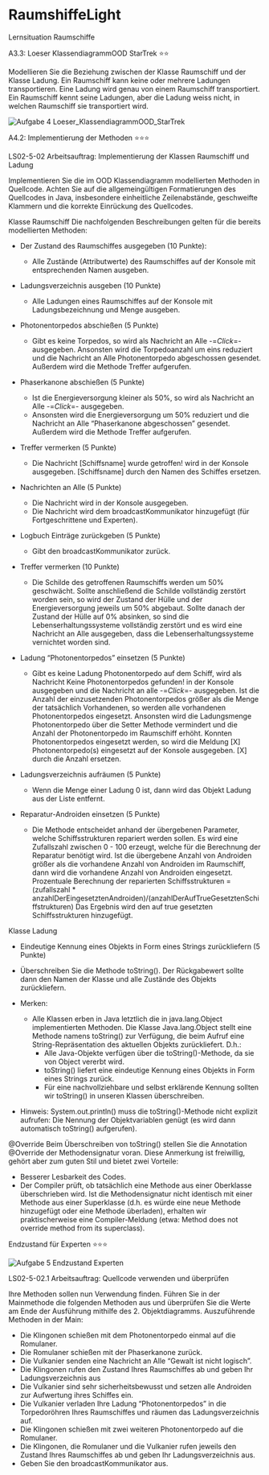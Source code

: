 # RaumshiffeLight
Lernsituation Raumschiffe


A3.3: Loeser KlassendiagrammOOD StarTrek ⭐⭐

Modellieren Sie die Beziehung zwischen der Klasse Raumschiff und der Klasse Ladung. Ein Raumschiff kann keine oder mehrere Ladungen transportieren. Eine Ladung wird genau von einem Raumschiff transportiert. Ein Raumschiff kennt seine Ladungen, aber die Ladung weiss nicht, in welchen Raumschiff sie transportiert wird.

![Aufgabe 4 Loeser_KlassendiagrammOOD_StarTrek](https://user-images.githubusercontent.com/68115186/232491685-897d7674-916d-4558-914d-e53033635e2c.png)



A4.2: Implementierung der Methoden ⭐⭐⭐

LS02-5-02 Arbeitsauftrag: Implementierung der Klassen Raumschiff und Ladung

Implementieren Sie die im OOD Klassendiagramm modellierten Methoden in Quellcode.
Achten Sie auf die allgemeingültigen Formatierungen des Quellcodes in Java, insbesondere einheitliche Zeilenabstände, geschweifte Klammern und die korrekte Einrückung des Quellcodes.

Klasse Raumschiff
Die nachfolgenden Beschreibungen gelten für die bereits modellierten Methoden:
- Der Zustand des Raumschiffes ausgegeben (10 Punkte):
  - Alle Zustände (Attributwerte) des Raumschiffes auf der Konsole mit entsprechenden Namen ausgeben.

- Ladungsverzeichnis ausgeben (10 Punkte)
  - Alle Ladungen eines Raumschiffes auf der Konsole mit Ladungsbezeichnung und Menge ausgeben.

- Photonentorpedos abschießen (5 Punkte)
  - Gibt es keine Torpedos, so wird als Nachricht an Alle -=*Click*=- ausgegeben.
    Ansonsten wird die Torpedoanzahl um eins reduziert und die Nachricht an Alle Photonentorpedo abgeschossen gesendet. Außerdem wird die Methode Treffer aufgerufen.

- Phaserkanone abschießen (5 Punkte)
  - Ist die Energieversorgung kleiner als 50%, so wird als Nachricht an Alle -=*Click*=- ausgegeben.
  - Ansonsten wird die Energieversorgung um 50% reduziert und die Nachricht an Alle “Phaserkanone abgeschossen” gesendet. Außerdem wird die Methode Treffer aufgerufen.

- Treffer vermerken (5 Punkte)
  - Die Nachricht [Schiffsname] wurde getroffen! wird in der Konsole ausgegeben. [Schiffsname] durch den Namen des Schiffes ersetzen.

- Nachrichten an Alle (5 Punkte)
  - Die Nachricht wird in der Konsole ausgegeben.
  - Die Nachricht wird dem broadcastKommunikator hinzugefügt (für Fortgeschrittene und Experten).

- Logbuch Einträge zurückgeben (5 Punkte)
  - Gibt den broadcastKommunikator zurück.

- Treffer vermerken (10 Punkte)
  - Die Schilde des getroffenen Raumschiffs werden um 50% geschwächt.
  Sollte anschließend die Schilde vollständig zerstört worden sein, so wird der Zustand der Hülle und der Energieversorgung jeweils um 50% abgebaut.
  Sollte danach der Zustand der Hülle auf 0% absinken, so sind die Lebenserhaltungssysteme vollständig zerstört und es wird eine Nachricht an Alle ausgegeben, dass die Lebenserhaltungssysteme vernichtet worden sind.
 
- Ladung “Photonentorpedos” einsetzen (5 Punkte)
  - Gibt es keine Ladung Photonentorpedo auf dem Schiff, wird als Nachricht Keine Photonentorpedos gefunden! in der Konsole ausgegeben und die Nachricht an alle -=*Click*=- ausgegeben.
  Ist die Anzahl der einzusetzenden Photonentorpedos größer als die Menge der tatsächlich Vorhandenen, so werden alle vorhandenen Photonentorpedos eingesetzt.
  Ansonsten wird die Ladungsmenge Photonentorpedo über die Setter Methode vermindert und die Anzahl der Photonentorpedo im Raumschiff erhöht.
  Konnten Photonentorpedos eingesetzt werden, so wird die Meldung [X] Photonentorpedo(s) eingesetzt auf der Konsole ausgegeben. [X] durch die Anzahl ersetzen.

- Ladungsverzeichnis aufräumen (5 Punkte)
  - Wenn die Menge einer Ladung 0 ist, dann wird das Objekt Ladung aus der Liste entfernt.

- Reparatur-Androiden einsetzen (5 Punkte)
  - Die Methode entscheidet anhand der übergebenen Parameter, welche Schiffsstrukturen repariert werden sollen.
  Es wird eine Zufallszahl zwischen 0 - 100 erzeugt, welche für die Berechnung der Reparatur benötigt wird.
  Ist die übergebene Anzahl von Androiden größer als die vorhandene Anzahl von Androiden im Raumschiff, dann wird die vorhandene Anzahl von Androiden eingesetzt.
  Prozentuale Berechnung der reparierten Schiffsstrukturen = (zufallszahl * anzahlDerEingesetztenAndroiden)/(anzahlDerAufTrueGesetztenSchiffstrukturen) 
  Das Ergebnis wird den auf true gesetzten Schiffsstrukturen hinzugefügt.


Klasse Ladung
- Eindeutige Kennung eines Objekts in Form eines Strings zurückliefern (5 Punkte)
- Überschreiben Sie die Methode toString(). Der Rückgabewert sollte dann den Namen der Klasse und alle Zustände des Objekts zurückliefern.

- Merken: 
  - Alle Klassen erben in Java letztlich die in java.lang.Object implementierten Methoden. Die Klasse Java.lang.Object stellt eine Methode namens toString() zur Verfügung, die beim Aufruf eine String-Repräsentation des aktuellen Objekts zurückliefert. D.h.:
    - Alle Java-Objekte verfügen über die toString()-Methode, da sie von Object vererbt wird.
    - toString() liefert eine eindeutige Kennung eines Objekts in Form eines Strings zurück.
    - Für eine nachvollziehbare und selbst erklärende Kennung sollten wir toString() in unseren Klassen überschreiben.

- Hinweis: System.out.println() muss die toString()-Methode nicht explizit aufrufen: Die Nennung der Objektvariablen genügt (es wird dann automatisch toString() aufgerufen).

@Override
Beim Überschreiben von toString() stellen Sie die Annotation @Override der Methodensignatur voran. Diese Anmerkung ist freiwillig, gehört aber zum guten Stil und bietet zwei Vorteile:
  - Besserer Lesbarkeit des Codes.
  - Der Compiler prüft, ob tatsächlich eine Methode aus einer Oberklasse überschrieben wird. Ist die Methodensignatur nicht identisch mit einer Methode aus einer Superklasse (d.h. es würde eine neue Methode hinzugefügt oder eine Methode überladen), erhalten wir praktischerweise eine Compiler-Meldung (etwa: Method does not override method from its superclass).
  


Endzustand für Experten ⭐⭐⭐ 

![Aufgabe 5 Endzustand Experten](https://user-images.githubusercontent.com/68115186/232490919-fd83465e-bd63-45ea-ba67-f060ede7615a.png)



LS02-5-02.1 Arbeitsauftrag: Quellcode verwenden und überprüfen

Ihre Methoden sollen nun Verwendung finden. Führen Sie in der Mainmethode die folgenden Methoden aus und überprüfen Sie die Werte am Ende der Ausführung mithilfe des 2. Objektdiagramms.
Auszuführende Methoden in der Main:
- Die Klingonen schießen mit dem Photonentorpedo einmal auf die Romulaner.
- Die Romulaner schießen mit der Phaserkanone zurück.
- Die Vulkanier senden eine Nachricht an Alle “Gewalt ist nicht logisch”.
- Die Klingonen rufen den Zustand Ihres Raumschiffes ab und geben Ihr Ladungsverzeichnis aus
- Die Vulkanier sind sehr sicherheitsbewusst und setzen alle Androiden zur Aufwertung ihres Schiffes ein.
- Die Vulkanier verladen Ihre Ladung “Photonentorpedos” in die Torpedoröhren Ihres Raumschiffes und räumen das Ladungsverzeichnis auf. 
- Die Klingonen schießen mit zwei weiteren Photonentorpedo auf die Romulaner.
- Die Klingonen, die Romulaner und die Vulkanier rufen jeweils den Zustand Ihres Raumschiffes ab und geben Ihr Ladungsverzeichnis aus.
- Geben Sie den broadcastKommunikator aus. 

